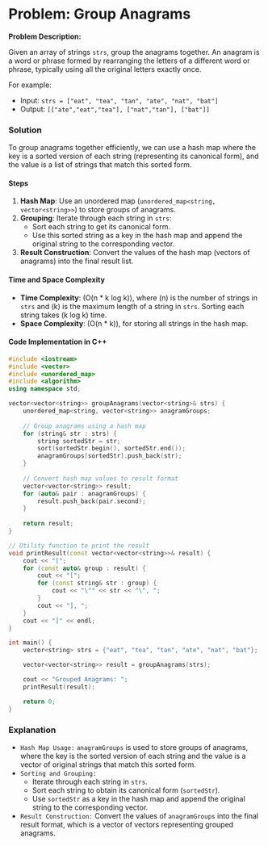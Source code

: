 # Problem: Group Anagrams

**Problem Description:**

Given an array of strings `strs`, group the anagrams together. An anagram is a word or phrase formed by rearranging the letters of a different word or phrase, typically using all the original letters exactly once.

For example:

- Input: `strs = ["eat", "tea", "tan", "ate", "nat", "bat"]`
- Output: `[["ate","eat","tea"], ["nat","tan"], ["bat"]]`

### Solution

To group anagrams together efficiently, we can use a hash map where the key is a sorted version of each string (representing its canonical form), and the value is a list of strings that match this sorted form.

#### Steps

1. **Hash Map**: Use an unordered map (`unordered_map<string, vector<string>>`) to store groups of anagrams.
2. **Grouping**: Iterate through each string in `strs`:
   - Sort each string to get its canonical form.
   - Use this sorted string as a key in the hash map and append the original string to the corresponding vector.
3. **Result Construction**: Convert the values of the hash map (vectors of anagrams) into the final result list.

#### Time and Space Complexity

- **Time Complexity**: (O(n * k log k)), where (n) is the number of strings in `strs` and (k) is the maximum length of a string in `strs`. Sorting each string takes (k log k) time.
- **Space Complexity**: (O(n * k)), for storing all strings in the hash map.

#### Code Implementation in C++

```cpp
#include <iostream>
#include <vector>
#include <unordered_map>
#include <algorithm>
using namespace std;

vector<vector<string>> groupAnagrams(vector<string>& strs) {
    unordered_map<string, vector<string>> anagramGroups;
    
    // Group anagrams using a hash map
    for (string& str : strs) {
        string sortedStr = str;
        sort(sortedStr.begin(), sortedStr.end());
        anagramGroups[sortedStr].push_back(str);
    }
    
    // Convert hash map values to result format
    vector<vector<string>> result;
    for (auto& pair : anagramGroups) {
        result.push_back(pair.second);
    }
    
    return result;
}

// Utility function to print the result
void printResult(const vector<vector<string>>& result) {
    cout << "[";
    for (const auto& group : result) {
        cout << "[";
        for (const string& str : group) {
            cout << "\"" << str << "\", ";
        }
        cout << "], ";
    }
    cout << "]" << endl;
}

int main() {
    vector<string> strs = {"eat", "tea", "tan", "ate", "nat", "bat"};

    vector<vector<string>> result = groupAnagrams(strs);

    cout << "Grouped Anagrams: ";
    printResult(result);

    return 0;
}
```

### Explanation

- `Hash Map Usage:` `anagramGroups` is used to store groups of anagrams, where the key is the sorted version of each string and the value is a vector of original strings that match this sorted form.
- `Sorting and Grouping:`
  - Iterate through each string in `strs`.
  - Sort each string to obtain its canonical form (`sortedStr`).
  - Use `sortedStr` as a key in the hash map and append the original string to the corresponding vector.
- `Result Construction:` Convert the values of `anagramGroups` into the final result format, which is a vector of vectors representing grouped anagrams.
